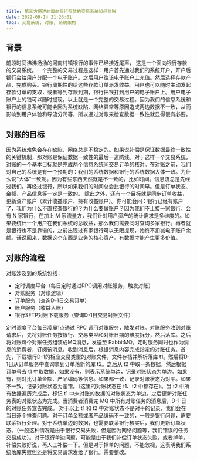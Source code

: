 ```yaml
---
title: 第三方搭建的面向银行存款的交易系统如何对账
date: 2022-09-14 21:26:01
tags: 交易系统, 对账, 系统架构
---
```


## 背景
前段时间沸沸扬扬的河南村镇银行的事件已经接近尾声，
这是一个面向银行存款的交易系统。一个完整的交易过程是这样：用户首先通过我们的系统开户，开户后银行会给用户分配一个电子账户。之后用户往该电子账户上充值。然后选择存款产品，完成购买。银行周期性的给这些存款订单派发收益。用户也可以随时主动发起存款订单的支取，或者等到存款到期，银行把钱打到用户的电子账户上。用户电子账户上的钱可以随时提现。以上就是一个完整的交易过程。因为我们的信息系统和银行的信息系统可能会因为系统缺陷、网络异常等原因造成两边数据不一致，从而影响到用户体验和导流分润等，所以通过对账来检查数据一致性就显得很有必要。

## 对账的目标
因为系统难免会存在缺陷、网络总是不稳定的。如果说补偿是保证数据最终一致性的关键机制，那对账是保证数据一致性的最后一道防线。对于这样一个交易系统，对账的一个基本目标就是完成两个信息系统间交易订单的核对。在对账之前，我们对自己的系统是有一个预期的：我们的系统数据和银行的系统数据大体一致。为什么说“大体”一致呢。因为有些东西天然就是不一致的，比如时间。信息流总是先经过我们，再经过银行，所以如果我们的时间总会比银行的时间早。但是订单状态、金额、产品信息等一定是一致的。
除此之外，还有一个目标就是同步订单收益，更新资产账户（累计收益账户、持有收益账户）。你可能会问：银行已经有账户了，我们为什么不直接查银行的？为什么要做账户？因为我们不止接一家银行，会有 N 家银行，在加上 M 家流量方，我们针对用户资产的统计需求是多维度的。如果要统计一个用户在我们系统的总收益，那么我们需要同时查询多家银行。再者就是银行也不是靠谱的，之前出现过有家银行可以无限提现，始终不扣减电子账户余额。话说回来，数据这个东西是业务的核心资产。有数据才能产生更多价值。

## 对账的流程
对账涉及到的系统包括：
* 定时调度平台（每日定时通过RPC调用对账服务，触发对账）
* 对账服务（对账逻辑）
* 订单服务（查询D-1日交易订单）
* 账户服务（收益入账）
* 银行SFTP对账下载服务（查询D-1日交易对账文件）
  
定时调度平台每日凌晨1点通过 RPC 调用对账服务，触发对账。对账服务收到对账请求后，先将对账任务按银行、交易类型和对账日期的维度拆分，然后落库。之后将对账每个对账任务组装成MQ消息，发送至 RabbitMQ。定时服务同时也作为消息的消费者，订阅该消息。收到消息后，根据消息内容完成指定的对账任务。首先，下载银行D-1的相应交易类型的对账文件，文件存档并解析落库 t1。然后将D-1日从订单服务中查询拿到订单落新的库 t2。之后从 t2 中取一条数据，然后根据订单号去 t1 中取数据，如果没有，则表示系统单边，记录对账状态为单边。如果有，则对比订单金额、产品编码等信息。如果都一致，记录对账状态为对平。如果不一致，记录对账状态为差错。（这里的对账状态在 t1、t2 中都存在）。当 t2 中所有数据遍历完成后，标记 t1 中未对账的数据的对账状态为单边。之后更新对账任务表的对账状态为完成。当消费者消费完 MQ 中所有对账任务的消息后，D-1 日的对账任务宣告完成。
对于以上 t1 和 t2 中对账状态不是对平的记录，我们会在当日逐个排查问题。对于订单金额或者产品编码不一致的，一般是银行问题，需要联系银行处理。对于系统单边的数据，也需要联系银行核实后，我们更新订单状态。（一般这种情况是由于银行交易失败，但是因为网络问题等，我们错误的任务交易成功）。对于银行单边问题，可能是由于我们补偿订单状态失败，或者掉单。补偿失败好说，再人工补偿一下。但是对于掉单的问题，不能忽视，这表明我们系统落库失败但还是将交易请求发给了银行。需要整改。
